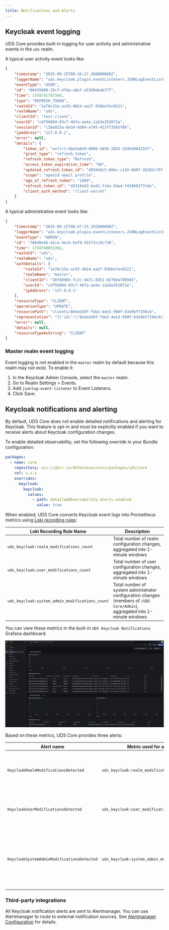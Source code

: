 ```yaml
---
title: Notifications and Alerts
---
```


## Keycloak event logging

UDS Core provides built-in logging for user activity and administrative events in the `uds` realm.

A typical user activity event looks like:

```json
{
    "timestamp": "2025-09-25T09:16:27.360000000Z",
    "loggerName": "uds.keycloak.plugin.eventListeners.JSONLogEventListenerProvider",
    "eventType": "USER",
    "id": "00435000-25cf-4fda-a8ef-a53d9ebab77f",
    "time": 1758791787360,
    "type": "REFRESH_TOKEN",
    "realmId": "1e78c15a-ac93-4014-aa2f-83bbe7ec0121",
    "realmName": "uds",
    "clientId": "test-client",
    "userId": "cdf56084-83c7-46fa-ae4a-1a2da352071e",
    "sessionId": "c3be023a-8e3d-4d84-a745-413ff3565f06",
    "ipAddress": "127.0.0.1",
    "error": null,
    "details": {
        "token_id": "onltrt:bbe5a8e9-6086-445b-2833-3245d4041557",
        "grant_type": "refresh_token",
        "refresh_token_type": "Refresh",
        "access_token_expiration_time": "60",
        "updated_refresh_token_id": "49344dc5-66bc-c1d3-0d9f-3b282c70ff54",
        "scope": "openid email profile",
        "age_of_refresh_token": "1689",
        "refresh_token_id": "d3319e43-be42-fc6a-5da4-f43966277c6e",
        "client_auth_method": "client-secret"
    }
}
```

A typical administrative event looks like:

```json
{
    "timestamp": "2025-09-25T08:47:33.392000000Z",
    "loggerName": "uds.keycloak.plugin.eventListeners.JSONLogEventListenerProvider",
    "eventType": "ADMIN",
    "id": "766d8e4b-41ce-4ec6-bef9-d1573cc9c720",
    "time": 1758790053392,
    "realmId": "uds",
    "realmName": "uds",
    "authDetails": {
        "realmId": "1e78c15a-ac93-4014-aa2f-83bbe7ec0121",
        "realmName": "master",
        "clientId": "38f60965-fc2c-4471-8351-02704a780945",
        "userId": "cdf56084-83c7-46fa-ae4a-1a2da352071e",
        "ipAddress": "127.0.0.1"
    },
    "resourceType": "CLIENT",
    "operationType": "UPDATE",
    "resourcePath": "clients/8e5ed10f-fde2-4ee3-990f-b3e9bf7194c6",
    "representation": "{\"id\":\"8e5ed10f-fde2-4ee3-990f-b3e9bf7194c6\",\"clientId\":\"test\",\"name\":\"\",\"description\":\"\",\"rootUrl\":\"\",\"adminUrl\":\"\",\"baseUrl\":\"\",\"surrogateAuthRequired\":false,\"enabled\":true,\"alwaysDisplayInConsole\":false,\"clientAuthenticatorType\":\"client-jwt\",\"secret\":\"**********\",\"redirectUris\":[\"/*\"],\"webOrigins\":[\"/*\"],\"notBefore\":0,\"bearerOnly\":false,\"consentRequired\":false,\"standardFlowEnabled\":true,\"implicitFlowEnabled\":false,\"directAccessGrantsEnabled\":false,\"serviceAccountsEnabled\":false,\"authorizationServicesEnabled\":false,\"publicClient\":false,\"frontchannelLogout\":true,\"protocol\":\"openid-connect\",\"attributes\":{\"realm_client\":\"false\",\"oidc.ciba.grant.enabled\":\"false\",\"client.secret.creation.time\":\"1758789997\",\"backchannel.logout.session.required\":\"true\",\"standard.token.exchange.enabled\":\"false\",\"oauth2.device.authorization.grant.enabled\":\"false\",\"backchannel.logout.revoke.offline.tokens\":\"false\",\"pkce.code.challenge.method\":\"\",\"login_theme\":\"\",\"display.on.consent.screen\":\"false\",\"consent.screen.text\":\"\",\"frontchannel.logout.url\":\"\",\"frontchannel.logout.session.required\":\"true\",\"use.jwks.url\":\"false\",\"token.endpoint.auth.signing.alg\":\"\",\"token.endpoint.auth.signing.max.exp\":\"\"},\"authenticationFlowBindingOverrides\":{},\"fullScopeAllowed\":true,\"nodeReRegistrationTimeout\":-1,\"defaultClientScopes\":[\"web-origins\",\"acr\",\"profile\",\"roles\",\"email\"],\"optionalClientScopes\":[\"address\",\"phone\",\"offline_access\",\"bare-groups\",\"microprofile-jwt\"],\"access\":{\"view\":true,\"configure\":true,\"manage\":true}}",
    "error": null,
    "details": null,
    "resourceTypeAsString": "CLIENT"
}
```

### Master realm event logging

Event logging is not enabled in the `master` realm by default because this realm may not exist. To enable it:

1. In the Keycloak Admin Console, select the `master` realm.
2. Go to Realm Settings > Events.
3. Add `jsonlog-event-listener` to Event Listeners.
4. Click Save.

## Keycloak notifications and alerting

By default, UDS Core does not enable detailed notifications and alerting for Keycloak. This feature is opt-in and must be explicitly enabled if you want to receive alerts about Keycloak configuration changes.

To enable detailed observability, set the following override in your Bundle configuration:

```yaml
packages:
  - name: core
    repository: oci://ghcr.io/defenseunicorns/packages/uds/core
    ref: x.x.x
    overrides:
      keycloak:
        keycloak:
          values:
            - path: detailedObservability.alerts.enabled
              value: true
```

When enabled, UDS Core converts Keycloak event logs into Prometheus metrics
using [Loki recording rules](/reference/configuration/observability/logging-alerting/#deploying-recording-rules):

| Loki Recording Rule Name                        | Description                                                                                                                 |
|-------------------------------------------------|-----------------------------------------------------------------------------------------------------------------------------|
| `uds_keycloak:realm_modifications_count`        | Total number of realm configuration changes, aggregated into 1-minute windows                                               |
| `uds_keycloak:user_modifications_count`         | Total number of user configuration changes, aggregated into 1-minute windows                                                |
| `uds_keycloak:system_admin_modifications_count` | Total number of system administrator configuration changes (members of `/UDS Core/Admin`), aggregated into 1-minute windows |

You can view these metrics in the built-in `UDS Keycloak Notifications` Grafana dashboard:

![Keycloak Notifications Grafana Dashboard](https://github.com/defenseunicorns/uds-core/blob/main/docs/.images/sso/keycloak-notifications-grafana.png?raw=true)

Based on these metrics, UDS Core provides three alerts:

| Alert name                                 | Metric used for alerting                        | Description                                                                                                        |
|--------------------------------------------|-------------------------------------------------|--------------------------------------------------------------------------------------------------------------------|
| `KeycloakRealmModificationsDetected`       | `uds_keycloak:realm_modifications_count`        | Alerts on realm configuration changes within a 5-minute window                                                     |
| `KeycloakUserModificationsDetected`        | `uds_keycloak:user_modifications_count`         | Alerts on user configuration changes within a 5-minute window                                                      |
| `KeycloakSystemAdminModificationsDetected` | `uds_keycloak:system_admin_modifications_count` | Alerts on system administrator configuration changes (members of `/UDS Core/Admin` group) within a 5-minute window |

### Third-party integrations

All Keycloak notification alerts are sent to Alertmanager. You can use Alertmanager to route to external notification sources.  See [Alertmanager Configuration](https://prometheus.io/docs/alerting/latest/configuration/#receiver-integration-settings) for details.